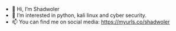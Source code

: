 - 👋 Hi, I’m Shadwoler
- 👀 I’m interested in python, kali linux and cyber security.
- 📫 You can find me on social media: https://myurls.co/shadwoler

